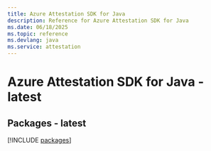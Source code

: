 ```yaml
---
title: Azure Attestation SDK for Java
description: Reference for Azure Attestation SDK for Java
ms.date: 06/18/2025
ms.topic: reference
ms.devlang: java
ms.service: attestation
---
```

# Azure Attestation SDK for Java - latest
## Packages - latest
[!INCLUDE [packages](attestation-index.md)]